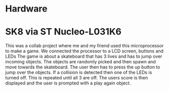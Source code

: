# Hardware

# SK8 via ST Nucleo-L031K6

This was a collab project where me and my friend used this microprocessor to make a game. We connected the processor to a LCD screen, buttons and LEDs
The game is about a skateboard that has 3 lives and has to jump over incoming objects. The objects are randomly picked and then spawn and move towards
the skateboard. The user then has to press the up button to jump over the objects. If a collision is detected then one of the LEDs is turned off. This
is repeated until all 3 are off. The users score is then displayed and the user is prompted with a play again object.

